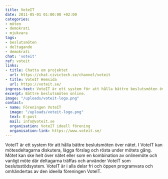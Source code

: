```yaml
---
title: VoteIT
date: 2011-05-01 01:00:00 +02:00
categories:
- möten
- demokrati
- mjukvara
tags:
- beslutsmöten
- deltagande
- demokrati
chat: 'voteit'
ref: voteit
links:
- title: Chatta om projektet
  url: https://chat.civictech.se/channel/voteit
- title: VoteIT Hemsida
  url: https://voteit.se/
ingress-text: VoteIT är ett system för att hålla bättre beslutsmöten över nätet.
excerpt: Bättre beslutsmöten online.
image: "/uploads/voteit-logo.png"
contact:
- name: Föreningen VoteIT
  image: "/uploads/voteit-logo.png"
  text: E-post
  mail: info@voteit.se
  organisation: VoteIT ideell förening
  organisation-link: https://www.voteit.se/
---
```

VoteIT är ett system för att hålla bättre beslutsmöten över nätet. I VoteIT kan mötesdeltagarna diskutera, lägga förslag och rösta under mötets gång. Mötet kan ske helt över nätet eller som en kombination av onlinemöte och vanligt möte där deltagarna träffas och använder VoteIT som beslutsstödsystem. VoteIT är i alla delar fri och öppen programvara och omhändertas av den ideella föreningen VoteIT.
